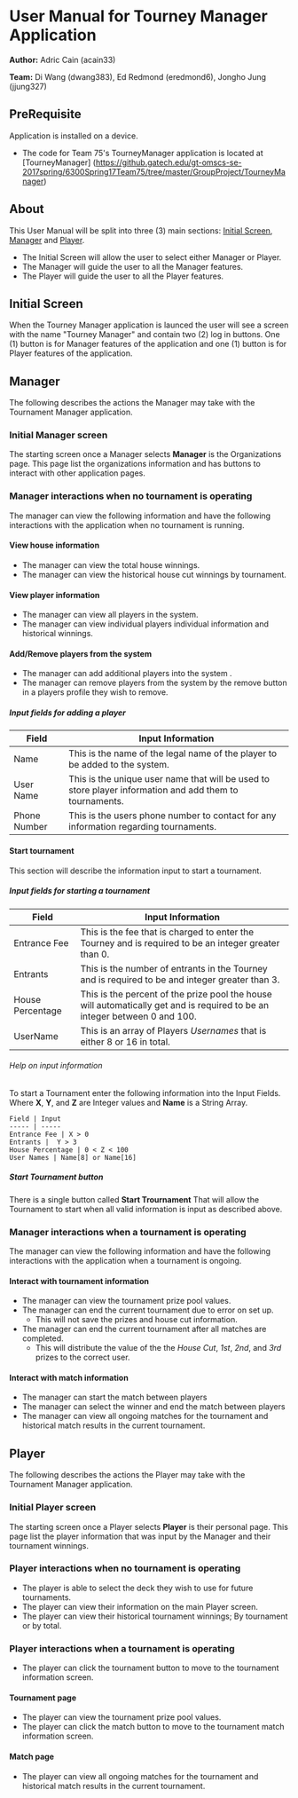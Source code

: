 # User Manual for Tourney Manager Application

**Author:** Adric Cain (acain33)

**Team:** Di Wang (dwang383), Ed Redmond (eredmond6), Jongho Jung (jjung327)

## PreRequisite
Application is installed on a device.
* The code for Team 75's TourneyManager application is located at [TourneyManager] (https://github.gatech.edu/gt-omscs-se-2017spring/6300Spring17Team75/tree/master/GroupProject/TourneyManager)

## About
This User Manual will be split into three (3) main sections: [Initial Screen](#initial-screen), [Manager](#manager) and [Player](#player).
* The Initial Screen will allow the user to select either Manager or Player.
* The Manager will guide the user to all the Manager features.
* The Player will guide the user to all the Player features.

## Initial Screen
When the Tourney Manager application is launced the user will see a screen with the name "Tourney Manager" and contain two (2) log in buttons. One (1) button is for Manager features of the application and one (1) button is for Player features of the application.


## Manager
The following describes the actions the Manager may take with the Tournament Manager application.

### Initial Manager screen
The starting screen once a Manager selects **Manager** is the Organizations page. This page list the organizations information and has buttons to interact with other application pages.

### Manager interactions when no tournament is operating
The manager can view the following information and have the following interactions with the application when no tournament is running.

#### View house information
* The manager can view the total house winnings.
* The manager can view the historical house cut winnings by tournament.

#### View player information
* The manager can view all players in the system.
* The manager can view individual players individual information and historical winnings.

#### Add/Remove players from the system
* The manager can add additional players into the system .
* The manager can remove players from the system by the remove button in a players profile they wish to remove.

##### Input fields for adding a player
Field | Input Information
----- | -----------------
Name | This is the name of the legal name of the player to be added to the system.
User Name |  This is the unique user name that will be used to store player information and add them to tournaments.
Phone Number | This is the users phone number to contact for any information regarding tournaments.

#### Start tournament
This section will describe the information input to start a tournament.

##### Input fields for starting a tournament
Field | Input Information
----- | -----------------
Entrance Fee | This is the fee that is charged to enter the Tourney and is required to be an integer greater than 0.
Entrants |  This is the number of entrants in the Tourney and is required to be and integer greater than 3.
House Percentage | This is the percent of the prize pool the house will automatically get and is required to be an integer between 0 and 100.
UserName | This is an array of Players *Usernames* that is either 8 or 16 in total.

###### Help on input information
To start a Tournament enter the following information into the Input Fields. Where **X**, **Y**, and **Z** are Integer values and **Name** is a String Array.

	Field | Input
	----- | -----
	Entrance Fee | X > 0
	Entrants |  Y > 3
	House Percentage | 0 < Z < 100
	User Names | Name[8] or Name[16] 

##### Start Tournament button
There is a single button called **Start Trournament** That will allow the Tournament to start when all valid information is input as described above.

### Manager interactions when a tournament is operating
The manager can view the following information and have the following interactions with the application when a tournament is ongoing.

#### Interact with tournament information
* The manager can view the tournament prize pool values.
* The manager can end the current tournament due to error on set up.
	* This will not save the prizes and house cut information.
* The manager can end the current tournament after all matches are completed.
	* This will distribute the value of the the *House Cut*, *1st*, *2nd*, and *3rd* prizes to the correct user.

#### Interact with match information
* The manager can start the match between players
* The manager can select the winner and end the match between players
* The manager can view all ongoing matches for the tournament and historical match results in the current tournament.


## Player
The following describes the actions the Player may take with the Tournament Manager application.

### Initial Player screen
The starting screen once a Player selects **Player** is their personal page. This page list the player information that was input by the Manager and their tournament winnings.

### Player interactions when no tournament is operating
* The player is able to select the deck they wish to use for future tournaments.
* The player can view their information on the main Player screen.
* The player can view their historical tournament winnings; By tournament or by total.

### Player interactions when a tournament is operating
* The player can click the tournament button to move to the tournament information screen.

#### Tournament page
* The player can view the tournament prize pool values.
* The player can click the match button to move to the tournament match information screen.

#### Match page
* The player can view all ongoing matches for the tournament and historical match results in the current tournament.
